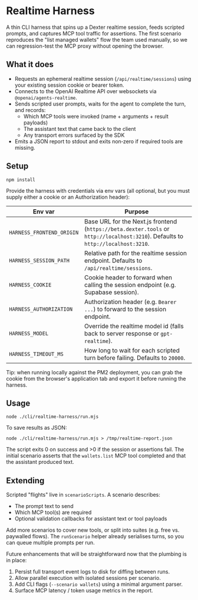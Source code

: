 # Realtime Harness

A thin CLI harness that spins up a Dexter realtime session, feeds scripted prompts, and captures
MCP tool traffic for assertions. The first scenario reproduces the "list managed wallets" flow the
team used manually, so we can regression-test the MCP proxy without opening the browser.

## What it does

- Requests an ephemeral realtime session (`/api/realtime/sessions`) using your existing session
  cookie or bearer token.
- Connects to the OpenAI Realtime API over websockets via `@openai/agents-realtime`.
- Sends scripted user prompts, waits for the agent to complete the turn, and records:
  - Which MCP tools were invoked (name + arguments + result payloads)
  - The assistant text that came back to the client
  - Any transport errors surfaced by the SDK
- Emits a JSON report to stdout and exits non‑zero if required tools are missing.

## Setup

```
npm install
```

Provide the harness with credentials via env vars (all optional, but you must supply either a
cookie or an Authorization header):

| Env var | Purpose |
|---------|---------|
| `HARNESS_FRONTEND_ORIGIN` | Base URL for the Next.js frontend (`https://beta.dexter.tools` or `http://localhost:3210`). Defaults to `http://localhost:3210`. |
| `HARNESS_SESSION_PATH` | Relative path for the realtime session endpoint. Defaults to `/api/realtime/sessions`. |
| `HARNESS_COOKIE` | Cookie header to forward when calling the session endpoint (e.g. Supabase session). |
| `HARNESS_AUTHORIZATION` | Authorization header (e.g. `Bearer ...`) to forward to the session endpoint. |
| `HARNESS_MODEL` | Override the realtime model id (falls back to server response or `gpt-realtime`). |
| `HARNESS_TIMEOUT_MS` | How long to wait for each scripted turn before failing. Defaults to `20000`. |

Tip: when running locally against the PM2 deployment, you can grab the cookie from the browser's
application tab and export it before running the harness.

## Usage

```
node ./cli/realtime-harness/run.mjs
```

To save results as JSON:

```
node ./cli/realtime-harness/run.mjs > /tmp/realtime-report.json
```

The script exits 0 on success and >0 if the session or assertions fail. The initial scenario asserts
that the `wallets.list` MCP tool completed and that the assistant produced text.

## Extending

Scripted "flights" live in `scenarioScripts`. A scenario describes:

- The prompt text to send
- Which MCP tool(s) are required
- Optional validation callbacks for assistant text or tool payloads

Add more scenarios to cover new tools, or split into suites (e.g. free vs. paywalled flows). The
`runScenario` helper already serialises turns, so you can queue multiple prompts per run.

Future enhancements that will be straightforward now that the plumbing is in place:

1. Persist full transport event logs to disk for diffing between runs.
2. Allow parallel execution with isolated sessions per scenario.
3. Add CLI flags (`--scenario wallets`) using a minimal argument parser.
4. Surface MCP latency / token usage metrics in the report.
